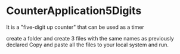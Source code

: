 # CounterApplication5Digits
It is a "five-digit up counter" that can be used as a timer

create a folder and create 3 files with the same names as previously declared
Copy and paste all the files to your local system and run.

